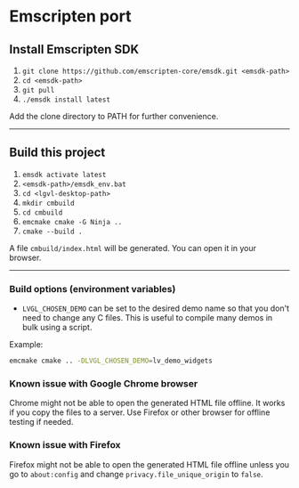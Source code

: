 # Emscripten port

## Install Emscripten SDK

1. `git clone https://github.com/emscripten-core/emsdk.git <emsdk-path>`
1. `cd <emsdk-path>`
1. `git pull`
1. `./emsdk install latest`

Add the clone directory to PATH for further convenience.

---

## Build this project

1. `emsdk activate latest`
1. `<emsdk-path>/emsdk_env.bat`
1. `cd <lgvl-desktop-path>`
1. `mkdir cmbuild`
1. `cd cmbuild`
1. `emcmake cmake -G Ninja ..`
1. `cmake --build .`

A file `cmbuild/index.html` will be generated. You can open it in your browser.

---

### Build options (environment variables)

* `LVGL_CHOSEN_DEMO` can be set to the desired demo name so that you don't need to change any C files. This is useful to compile many demos in bulk using a script.

Example:
```bash
emcmake cmake .. -DLVGL_CHOSEN_DEMO=lv_demo_widgets
```

### Known issue with Google Chrome browser
Chrome might not be able to open the generated HTML file offline. It works if you copy the files to a server. Use Firefox or other browser for offline testing if needed.

### Known issue with Firefox
Firefox might not be able to open the generated HTML file offline unless you go to `about:config` and change `privacy.file_unique_origin` to `false`.
